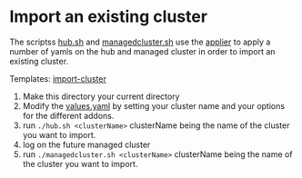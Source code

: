 # Import an existing cluster

The scriptss [hub.sh](./import-cluster/hub.sh) and [managedcluster.sh](./import-cluster/managedcluster.sh) use the [applier](https://github.com/open-cluster-management/library-go/blob/master/docs/applier.md) to apply a number of yamls on the hub and managed cluster in order to import an existing cluster.

Templates: [import-cluster](./import-cluster)

1. Make this directory your current directory
2. Modify the [values.yaml](./import-cluster/values.yaml) by setting your cluster name and your options for the different addons.
3. run `./hub.sh <clusterName>` clusterName being the name of the cluster you want to import.
4. log on the future managed cluster
5. run `./managedcluster.sh <clusterName>` clusterName being the name of the cluster you want to import.